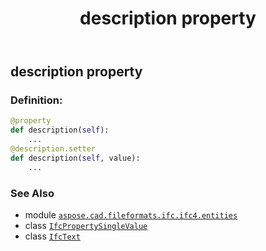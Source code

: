 ﻿---
title: description property
second_title: Aspose.CAD for Python via .NET API References
description: 
type: docs
weight: 40
url: /python-net/aspose.cad.fileformats.ifc.ifc4.entities/ifcpropertysinglevalue/description/
is_root: false
---

## description property

### Definition:
```python
@property
def description(self):
    ...
@description.setter
def description(self, value):
    ...
```

### See Also
* module [`aspose.cad.fileformats.ifc.ifc4.entities`](../../)
* class [`IfcPropertySingleValue`](/cad/python-net/aspose.cad.fileformats.ifc.ifc4.entities/ifcpropertysinglevalue)
* class [`IfcText`](/cad/python-net/aspose.cad.fileformats.ifc.ifc4.types/ifctext)
